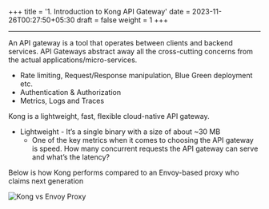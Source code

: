 +++
title = '1. Introduction to Kong API Gateway'
date = 2023-11-26T00:27:50+05:30
draft = false
weight = 1
+++

---

An API gateway is a tool that operates between clients and backend services. API Gateways abstract away all the cross-cutting concerns from the actual applications/micro-services.

- Rate limiting, Request/Response manipulation, Blue Green deployment etc.
- Authentication & Authorization​
- Metrics, Logs and Traces​

Kong is a lightweight, fast, flexible cloud-native API gateway.​
- Lightweight  - It’s a single binary with a size of about ~30 MB
  - One of the key metrics when it comes to choosing the API gateway is speed. How many concurrent requests the API gateway can serve and what’s the latency?

Below is how Kong performs compared to an Envoy-based proxy who claims next generation

![Kong vs Envoy Proxy](/kuma-7.png)

